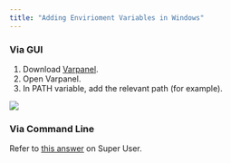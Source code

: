 ```yaml
---
title: "Adding Envirioment Variables in Windows"
---
```


### Via GUI

1.  Download [Varpanel](http://implbits.com/products/varpanel/).
2.  Open Varpanel.
3.  In PATH variable, add the relevant path (for example).

![](//discourse-user-assets.s3.amazonaws.com/original/2X/2/2ba273241acdbf4164bae20216c975d0e2ceff08.gif)

### Via Command Line

Refer to [this answer](http://superuser.com/a/284351/275797) on Super User.
